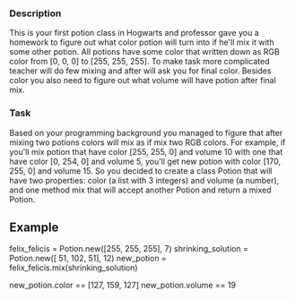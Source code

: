 ### Description

This is your first potion class in Hogwarts and professor gave you a homework to figure out what color potion will turn into if he'll mix it with some other potion. All potions have some color that written down as RGB color from [0, 0, 0] to [255, 255, 255]. To make task more complicated teacher will do few mixing and after will ask you for final color. Besides color you also need to figure out what volume will have potion after final mix.

### Task

Based on your programming background you managed to figure that after mixing two potions colors will mix as if mix two RGB colors. For example, if you'll mix potion that have color [255, 255, 0] and volume 10 with one that have color [0, 254, 0] and volume 5, you'll get new potion with color [170, 255, 0] and volume 15. So you decided to create a class Potion that will have two properties: color (a list with 3 integers) and volume (a number), and one method mix that will accept another Potion and return a mixed Potion.

## Example

felix_felicis       =  Potion.new([255, 255, 255],  7)
shrinking_solution  =  Potion.new([ 51, 102,  51], 12)
new_potion          =  felix_felicis.mix(shrinking_solution)

new_potion.color   ==  [127, 159, 127]
new_potion.volume  ==  19
